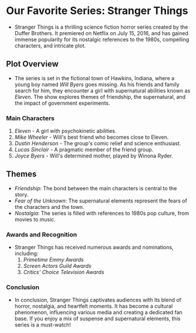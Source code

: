 # Our Favorite Series: Stranger Things
- Stranger Things is a thrilling science fiction horror series created by the Duffer Brothers. It premiered on Netflix on July 15, 2016, and has gained immense popularity for its nostalgic references to the 1980s, compelling characters, and intricate plot.

## Plot Overview
- The series is set in the fictional town of Hawkins, Indiana, where a young boy named *Will Byers* goes missing. As his friends and family search for him, they encounter a girl with supernatural abilities known as *Eleven*. The show explores themes of friendship, the supernatural, and the impact of government experiments.

### Main Characters
1. *Eleven* - A girl with psychokinetic abilities. 
2. *Mike Wheeler* - Will's best friend who becomes close to Eleven.
3. *Dustin Henderson* - The group's comic relief and science enthusiast.
4. *Lucas Sinclair* - A pragmatic member of the friend group.
5. *Joyce Byers* - Will's determined mother, played by Winona Ryder.

## Themes
-  *Friendship*: The bond between the main characters is central to the story.
-  *Fear of the Unknown*: The supernatural elements represent the fears of the characters and the town.
-  *Nostalgia*: The series is filled with references to 1980s pop culture, from movies to music.

### Awards and Recognition
- Stranger Things has received numerous awards and nominations, including:
  1. *Primetime Emmy Awards*
  2. *Screen Actors Guild Awards*
  3. *Critics' Choice Television Awards*

 ### Conclusion
 - In conclusion, Stranger Things captivates audiences with its blend of horror, nostalgia, and heartfelt moments. It has become a cultural phenomenon, influencing various media and creating a dedicated fan base. If you enjoy a mix of suspense and supernatural elements, this series is a must-watch!
